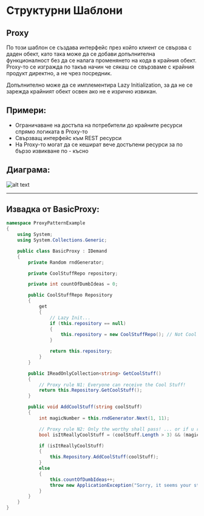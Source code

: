 # Структурни Шаблони 

## Proxy

По този шаблон се създава интерфейс през който клиент се свързва с даден обект, като така може да се добави допълнителна функционалност без да се налага променянето на кода в крайния обект. Proxy-то се изгражда по такъв начин че сякаш се свързваме с крайния продукт директно, а не чрез посредник.

Допълнително може да се имплементира Lazy Initialization, за да не се зарежда крайният обект освен ако не е изрично извикан.

## Примери:

* Ограничаване на достъпа на потребители до крайните ресурси спрямо логиката в Proxy-то
* Свързващ интерфейс към REST ресурси 
* На Proxy-то могат да се кешират вече достъпени ресурси за по бързо извикване по - късно


## Диаграма:

![alt text](./proxy-demo.png "Simple Proxy")  

---

## Извадка от BasicProxy:

```C#
namespace ProxyPatternExample
{
    using System;
    using System.Collections.Generic;

    public class BasicProxy : IDemand
    {
        private Random rndGenerator;

        private CoolStuffRepo repository;

        private int countOfDumbIdeas = 0;

        public CoolStuffRepo Repository
        {
            get
            {
                // Lazy Init...
                if (this.repository == null)
                {
                    this.repository = new CoolStuffRepo(); // Not Cool
                }

                return this.repository;
            }
        }

        public IReadOnlyCollection<string> GetCoolStuff()
        {
            // Proxy rule N1: Everyone can receive the Cool Stuff!
            return this.Repository.GetCoolStuff();
        }

        public void AddCoolStuff(string coolStuff)
        {
            int magicNumber = this.rndGenerator.Next(1, 11);

            // Proxy rule N2: Only the worthy shall pass! ... or if u r stubborn enough.
            bool isItReallyCoolStuff = (coolStuff.Length > 3) && (magicNumber > 4);

            if (isItReallyCoolStuff)
            {
                this.Repository.AddCoolStuff(coolStuff);   
            }
            else
            {
                this.countOfDumbIdeas++;
                throw new ApplicationException("Sorry, it seems your stuff was so dumb it would have crashed the program if it wasn't I");
            }      
        }
    }
}

```